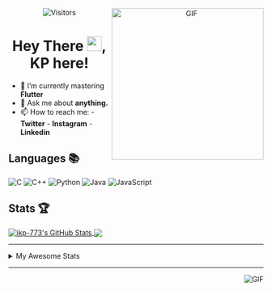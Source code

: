 <div align="center">
<img align="right" alt="GIF" height="300px" src="https://blog.insaid.co/wp-content/uploads/2020/01/Coding.gif"/>
       
![Visitors](https://visitor-badge.glitch.me/badge?page_id=ikp-773)

# Hey There <img src="https://media.tenor.com/images/822fb670841c6f6582fefbb82e338a50/tenor.gif" width="29px">, KP here!
</div>

- 🌱 I’m currently mastering **Flutter**
- 💬 Ask me about **anything.**
- 📫 How to reach me:
       - **Twitter** 
       - **Instagram**
       - **Linkedin**
         
## Languages 📚 

![C](https://img.shields.io/badge/-C-000?style=flat&logo=C)
![C++](https://img.shields.io/badge/-C++-000?style=flat&logo=C%2B%2B&logoColor=00599C)
![Python](https://img.shields.io/badge/-Python-000?style=flat&logo=python)
![Java](https://img.shields.io/badge/-Java-000?style=flat&logo=Java&logoColor=007396)
![JavaScript](https://img.shields.io/badge/-JavaScript-000?style=flat&logo=javascript)

##  Stats 🏆

<a href="https://github.com/ikp-773">
<img align="center" src="https://github-readme-stats.vercel.app/api?username=ikp-773&show_icons=true&theme=tokyonight&icon_color=6392DF&hide=prs" alt="ikp-773's GitHub Stats" />
</a> 
<a href="https://github.com/ikp-773">
<img align="center" src="https://github-readme-stats.vercel.app/api/top-langs/?username=ikp-773&layout=compact&show_icons=true&theme=tokyonight&icon_color=6392DF&hide=prs" />
</a>

---

<details>
       <summary>My Awesome Stats</summary>
       
<!--START_SECTION:waka-->
![Profile Views](http://img.shields.io/badge/Profile%20Views-3-blue)

![Lines of code](https://img.shields.io/badge/From%20Hello%20World%20I%27ve%20Written-781811%20lines%20of%20code-blue)

**🐱 My Github Data** 

> 🏆 2,376 Contributions in the Year 2020
 > 
> 📦 155.3 kB Used in Github's Storage 
 > 
> 💼 Opted to Hire
 > 
> 📜 26 Public Repositories
 > 
> 🔑 11 Private Repositories 

**I'm a Night 🦉** 

```text
🌞 Morning    68 commits     █░░░░░░░░░░░░░░░░░░░░░░░░   5.64% 
🌆 Daytime    236 commits    █████░░░░░░░░░░░░░░░░░░░░   19.59% 
🌃 Evening    502 commits    ██████████░░░░░░░░░░░░░░░   41.66% 
🌙 Night      399 commits    ████████░░░░░░░░░░░░░░░░░   33.11%

```
📅 **I'm Most Productive on Sunday** 

```text
Monday       169 commits    ███░░░░░░░░░░░░░░░░░░░░░░   14.02% 
Tuesday      76 commits     █░░░░░░░░░░░░░░░░░░░░░░░░   6.31% 
Wednesday    185 commits    ███░░░░░░░░░░░░░░░░░░░░░░   15.35% 
Thursday     164 commits    ███░░░░░░░░░░░░░░░░░░░░░░   13.61% 
Friday       152 commits    ███░░░░░░░░░░░░░░░░░░░░░░   12.61% 
Saturday     214 commits    ████░░░░░░░░░░░░░░░░░░░░░   17.76% 
Sunday       245 commits    █████░░░░░░░░░░░░░░░░░░░░   20.33%

```


📊 **This Week I Spent My Time On** 

```text
💬 Programming Languages: 
Dart                     15 hrs 59 mins      ███████████████░░░░░░░░░░   60.28% 
Java                     2 hrs 45 mins       ██░░░░░░░░░░░░░░░░░░░░░░░   10.4% 
Markdown                 1 hr 57 mins        █░░░░░░░░░░░░░░░░░░░░░░░░   7.38% 
Python                   1 hr 33 mins        █░░░░░░░░░░░░░░░░░░░░░░░░   5.86% 
YAML                     1 hr 31 mins        █░░░░░░░░░░░░░░░░░░░░░░░░   5.73%

💻 Operating System: 
Mac                      26 hrs 31 mins      █████████████████████████   100.0%

```

**I Mostly Code in Dart** 

```text
Dart                     12 repos            █████████░░░░░░░░░░░░░░░░   37.5% 
Python                   6 repos             ████░░░░░░░░░░░░░░░░░░░░░   18.75% 
HTML                     6 repos             ████░░░░░░░░░░░░░░░░░░░░░   18.75% 
JavaScript               3 repos             ██░░░░░░░░░░░░░░░░░░░░░░░   9.38% 
Java                     2 repos             █░░░░░░░░░░░░░░░░░░░░░░░░   6.25%

```


**Timeline**

![Chart not found](https://github.com/ikp-773/ikp-773/blob/master/charts/bar_graph.png) 


<!--END_SECTION:waka-->
</details>

 ---
 
<img align="right" alt="GIF" src="https://github4life.herokuapp.com/ikp-773.gif" />


